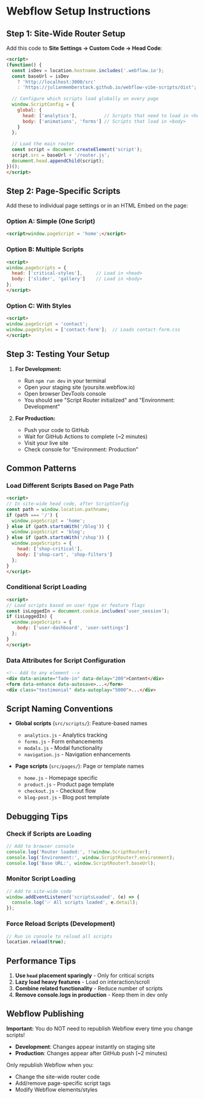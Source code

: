 # Webflow Setup Instructions

## Step 1: Site-Wide Router Setup

Add this code to **Site Settings → Custom Code → Head Code**:

```html
<script>
(function() {
  const isDev = location.hostname.includes('.webflow.io');
  const baseUrl = isDev 
    ? 'http://localhost:3000/src' 
    : 'https://julianmemberstack.github.io/webflow-vibe-scripts/dist';
  
  // Configure which scripts load globally on every page
  window.ScriptConfig = {
    global: {
      head: ['analytics'],          // Scripts that need to load in <head>
      body: ['animations', 'forms'] // Scripts that load in <body>
    }
  };
  
  // Load the main router
  const script = document.createElement('script');
  script.src = baseUrl + '/router.js';
  document.head.appendChild(script);
})();
</script>
```

## Step 2: Page-Specific Scripts

Add these to individual page settings or in an HTML Embed on the page:

### Option A: Simple (One Script)
```html
<script>window.pageScript = 'home';</script>
```

### Option B: Multiple Scripts
```html
<script>
window.pageScripts = {
  head: ['critical-styles'],     // Load in <head>
  body: ['slider', 'gallery']    // Load in <body>
};
</script>
```

### Option C: With Styles
```html
<script>
window.pageScript = 'contact';
window.pageStyles = ['contact-form'];  // Loads contact-form.css
</script>
```

## Step 3: Testing Your Setup

1. **For Development:**
   - Run `npm run dev` in your terminal
   - Open your staging site (yoursite.webflow.io)
   - Open browser DevTools console
   - You should see "Script Router initialized" and "Environment: Development"

2. **For Production:**
   - Push your code to GitHub
   - Wait for GitHub Actions to complete (~2 minutes)
   - Visit your live site
   - Check console for "Environment: Production"

## Common Patterns

### Load Different Scripts Based on Page Path

```html
<script>
// In site-wide head code, after ScriptConfig
const path = window.location.pathname;
if (path === '/') {
  window.pageScript = 'home';
} else if (path.startsWith('/blog')) {
  window.pageScript = 'blog';
} else if (path.startsWith('/shop')) {
  window.pageScripts = {
    head: ['shop-critical'],
    body: ['shop-cart', 'shop-filters']
  };
}
</script>
```

### Conditional Script Loading

```html
<script>
// Load scripts based on user type or feature flags
const isLoggedIn = document.cookie.includes('user_session');
if (isLoggedIn) {
  window.pageScripts = {
    body: ['user-dashboard', 'user-settings']
  };
}
</script>
```

### Data Attributes for Script Configuration

```html
<!-- Add to any element -->
<div data-animate="fade-in" data-delay="200">Content</div>
<form data-enhance data-autosave>...</form>
<div class="testimonial" data-autoplay="5000">...</div>
```

## Script Naming Conventions

- **Global scripts** (`src/scripts/`): Feature-based names
  - `analytics.js` - Analytics tracking
  - `forms.js` - Form enhancements
  - `modals.js` - Modal functionality
  - `navigation.js` - Navigation enhancements

- **Page scripts** (`src/pages/`): Page or template names
  - `home.js` - Homepage specific
  - `product.js` - Product page template
  - `checkout.js` - Checkout flow
  - `blog-post.js` - Blog post template

## Debugging Tips

### Check if Scripts are Loading

```javascript
// Add to browser console
console.log('Router loaded:', !!window.ScriptRouter);
console.log('Environment:', window.ScriptRouter?.environment);
console.log('Base URL:', window.ScriptRouter?.baseUrl);
```

### Monitor Script Loading

```javascript
// Add to site-wide code
window.addEventListener('scriptsLoaded', (e) => {
  console.log('✅ All scripts loaded', e.detail);
});
```

### Force Reload Scripts (Development)

```javascript
// Run in console to reload all scripts
location.reload(true);
```

## Performance Tips

1. **Use `head` placement sparingly** - Only for critical scripts
2. **Lazy load heavy features** - Load on interaction/scroll
3. **Combine related functionality** - Reduce number of scripts
4. **Remove console.logs in production** - Keep them in dev only

## Webflow Publishing

**Important:** You do NOT need to republish Webflow every time you change scripts!

- **Development**: Changes appear instantly on staging site
- **Production**: Changes appear after GitHub push (~2 minutes)

Only republish Webflow when you:
- Change the site-wide router code
- Add/remove page-specific script tags
- Modify Webflow elements/styles